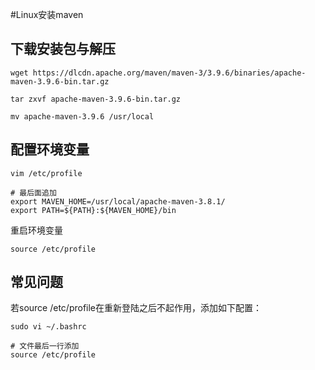 #Linux安装maven

## 下载安装包与解压
```shell
wget https://dlcdn.apache.org/maven/maven-3/3.9.6/binaries/apache-maven-3.9.6-bin.tar.gz

tar zxvf apache-maven-3.9.6-bin.tar.gz

mv apache-maven-3.9.6 /usr/local
```

## 配置环境变量
```shell
vim /etc/profile

# 最后面追加
export MAVEN_HOME=/usr/local/apache-maven-3.8.1/
export PATH=${PATH}:${MAVEN_HOME}/bin
```

重启环境变量
```shell
source /etc/profile 
```

## 常见问题
若source /etc/profile在重新登陆之后不起作用，添加如下配置：
```shell
sudo vi ~/.bashrc

# 文件最后一行添加
source /etc/profile
```